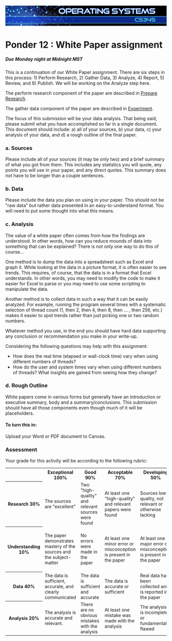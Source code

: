 ![](../images/banner.jpg)

# Ponder 12 : White Paper assignment

##### Due Monday night at Midnight MST

This is a continuation of our White Paper assignment. There are six steps in this process: 1) Perform Research, 2) Gather Data, 3) Analyze, 4) Report, 5) Review, and 6) Publish. We will be working on the Analyze step here.

The perform research component of the paper are described in [Prepare Research](research.md).

The gather data component of the paper are described in [Experiment](experiment.md).

The focus of this submission will be your data analysis. That being said, please submit what you have accomplished so far in a single document. This document should include: a) all of your sources, b) your data, c) your analysis of your data, and d) a rough outline of the final paper.

### a. Sources

Please include all of your sources (it may be only two) and a brief summary of what you got from them. This includes any statistics you will quote, any points you will use in your paper, and any direct quotes. This summary does not have to be longer than a couple sentences.

### b. Data

Please include the data you plan on using in your paper. This should not be "raw data" but rather data presented in an easy-to-understand format. You will need to put some thought into what this means.

### c. Analysis

The value of a white paper often comes from how the findings are understood. In other words, how can you reduce mounds of data into something that can be explained? There is not only one way to do this of course...

One method is to dump the data into a spreadsheet such as Excel and graph it. While looking at the data in a picture format, it is often easier to see trends. This requires, of course, that the data is in a format that Excel understands. In other words, you may need to modify the code to make it easier for Excel to parse or you may need to use some scripting to manipulate the data.

Another method is to collect data in such a way that it can be easily analyzed. For example, running the program several times with a systematic selection of thread count (1, then 2, then 4, then 8, then ... , then 256, etc.) makes it easier to spot trends rather than just picking one or two random numbers.

Whatever method you use, in the end you should have hard data supporting any conclusion or recommendation you make in your write-up.

Considering the following questions may help with this assignment:

*   How does the real time (elapsed or wall-clock time) vary when using different numbers of threads?
*   How do the user and system times vary when using different numbers of threads? What insights are gained from seeing how they change?

### d. Rough Outline

White papers come in various forms but generally have an introduction or executive summary, body and a summary/conclusions. This submission should have all those components even though much of it will be placeholders.

#### To turn this in:

Upload your Word or PDF document to Canvas.

### Assessment

Your grade for this activity will be according to the following rubric:

<table class="rubric">

<tbody>

<tr>

<th> </th>

<th>Exceptional  
100%</th>

<th>Good  
90%</th>

<th>Acceptable  
70%</th>

<th>Developing  
50%</th>

<th>Missing  
0%</th>

</tr>

<tr>

<th>Research 30%</th>

<td>The sources are "excellent"</td>

<td>Two "high-quality" and relevant sources were found</td>

<td>At least one "high-quality" and relevant papers were found</td>

<td>Sources low quality, not relevant or otherwise lacking</td>

<td>No research was performed</td>

</tr>

<tr>

<th>Understanding 10%</th>

<td>The paper demonstrates mastery of the sources and the subject-matter</td>

<td>No errors were made in the paper</td>

<td>At least one minor error or misconception is present in the paper</td>

<td>At least one major error or misconception is present in the paper</td>

<td>The paper does not suggest understanding of the performance implications of threads</td>

</tr>

<tr>

<th>Data 40%</th>

<td>The data is sufficient, accurate, and clearly communicated</td>

<td>The data is sufficient and accurate</td>

<td>The data is accurate or sufficient</td>

<td>Real data has been collected and is reported in the paper</td>

<td>There is no evidence that data was collected</td>

</tr>

<tr>

<th>Analysis 20%</th>

<td>The analysis is accurate and relevant.</td>

<td>There are no obvious mistakes with the analysis</td>

<td>At least one mistake was made with the analysis</td>

<td>The analysis is incomplete or fundamentally flawed</td>

<td>No analysis of the data was performed</td>

</tr>

</tbody>

</table>
